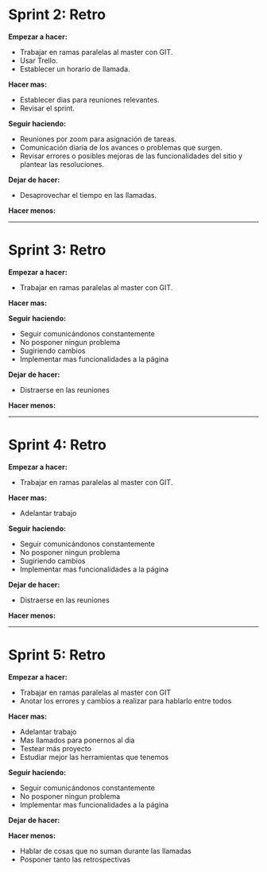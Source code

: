 # Sprint 2: Retro

**Empezar a hacer:**

- Trabajar en ramas paralelas al master con GIT. 
- Usar Trello.
- Establecer un horario de llamada.

**Hacer mas:**

- Establecer dias para reuniones relevantes.
- Revisar el sprint.


**Seguir haciendo:**

- Reuniones por zoom para asignación de tareas.
- Comunicación diaria de los avances o problemas que surgen.
- Revisar errores o posibles mejoras de las funcionalidades del sitio y plantear las resoluciones.

**Dejar de hacer:**

- Desaprovechar el tiempo en las llamadas.

**Hacer menos:**


**************************************************

# Sprint 3: Retro

**Empezar a hacer:**

- Trabajar en ramas paralelas al master con GIT. 

 
**Hacer mas:**

**Seguir haciendo:**

- Seguir comunicándonos constantemente
- No posponer ningun problema
- Sugiriendo cambios
- Implementar mas funcionalidades a la página 

**Dejar de hacer:**

- Distraerse en las reuniones

**Hacer menos:**

**************************************************

# Sprint 4: Retro

**Empezar a hacer:**

- Trabajar en ramas paralelas al master con GIT. 
 
**Hacer mas:**

- Adelantar trabajo

**Seguir haciendo:**

- Seguir comunicándonos constantemente
- No posponer ningun problema
- Sugiriendo cambios
- Implementar mas funcionalidades a la página 

**Dejar de hacer:**

- Distraerse en las reuniones

**Hacer menos:**

 
**************************************************

# Sprint 5: Retro

**Empezar a hacer:**

- Trabajar en ramas paralelas al master con GIT
- Anotar los errores y cambios a realizar para hablarlo entre todos

**Hacer mas:**

- Adelantar trabajo
- Mas llamados para ponernos al dia
- Testear más proyecto 
- Estudiar mejor las herramientas que tenemos

**Seguir haciendo:**

- Seguir comunicándonos constantemente
- No posponer ningun problema
- Implementar mas funcionalidades a la página 

**Dejar de hacer:**


**Hacer menos:**

- Hablar de cosas que no suman durante las llamadas
- Posponer tanto las retrospectivas

 

